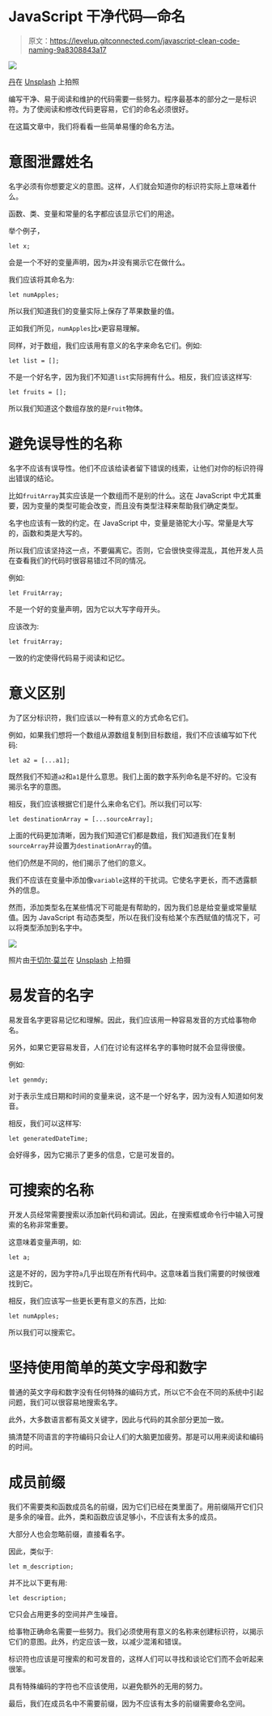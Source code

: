 # JavaScript 干净代码—命名

> 原文：<https://levelup.gitconnected.com/javascript-clean-code-naming-9a8308843a17>

![](img/485c03e74bbbeb8e0ebebf3c21890b9b.png)

[丹](https://unsplash.com/@dann?utm_source=medium&utm_medium=referral)在 [Unsplash](https://unsplash.com?utm_source=medium&utm_medium=referral) 上拍照

编写干净、易于阅读和维护的代码需要一些努力。程序最基本的部分之一是标识符。为了使阅读和修改代码更容易，它们的命名必须很好。

在这篇文章中，我们将看看一些简单易懂的命名方法。

# 意图泄露姓名

名字必须有你想要定义的意图。这样，人们就会知道你的标识符实际上意味着什么。

函数、类、变量和常量的名字都应该显示它们的用途。

举个例子，

```
let x;
```

会是一个不好的变量声明，因为`x`并没有揭示它在做什么。

我们应该将其命名为:

```
let numApples;
```

所以我们知道我们的变量实际上保存了苹果数量的值。

正如我们所见，`numApples`比`x`更容易理解。

同样，对于数组，我们应该用有意义的名字来命名它们。例如:

```
let list = [];
```

不是一个好名字，因为我们不知道`list`实际拥有什么。相反，我们应该这样写:

```
let fruits = [];
```

所以我们知道这个数组存放的是`Fruit`物体。

# 避免误导性的名称

名字不应该有误导性。他们不应该给读者留下错误的线索，让他们对你的标识符得出错误的结论。

比如`fruitArray`其实应该是一个数组而不是别的什么。这在 JavaScript 中尤其重要，因为变量的类型可能会改变，而且没有类型注释来帮助我们确定类型。

名字也应该有一致的约定。在 JavaScript 中，变量是骆驼大小写。常量是大写的，函数和类是大写的。

所以我们应该坚持这一点，不要偏离它。否则，它会很快变得混乱，其他开发人员在查看我们的代码时很容易错过不同的情况。

例如:

```
let FruitArray;
```

不是一个好的变量声明，因为它以大写字母开头。

应该改为:

```
let fruitArray;
```

一致的约定使得代码易于阅读和记忆。

# 意义区别

为了区分标识符，我们应该以一种有意义的方式命名它们。

例如，如果我们想将一个数组从源数组复制到目标数组，我们不应该编写如下代码:

```
let a2 = [...a1];
```

既然我们不知道`a2`和`a1`是什么意思。我们上面的数字系列命名是不好的。它没有揭示名字的意图。

相反，我们应该根据它们是什么来命名它们。所以我们可以写:

```
let destinationArray = [...sourceArray];
```

上面的代码更加清晰，因为我们知道它们都是数组，我们知道我们在复制`sourceArray`并设置为`destinationArray`的值。

他们仍然是不同的，他们揭示了他们的意义。

我们不应该在变量中添加像`variable`这样的干扰词。它使名字更长，而不透露额外的信息。

然而，添加类型名在某些情况下可能是有帮助的，因为我们总是给变量或常量赋值。因为 JavaScript 有动态类型，所以在我们没有给某个东西赋值的情况下，可以将类型添加到名字中。

![](img/db883981b238859faf2fb6dc0646a517.png)

照片由[于切尔·莫兰](https://unsplash.com/@yucelmoran?utm_source=medium&utm_medium=referral)在 [Unsplash](https://unsplash.com?utm_source=medium&utm_medium=referral) 上拍摄

# 易发音的名字

易发音名字更容易记忆和理解。因此，我们应该用一种容易发音的方式给事物命名。

另外，如果它更容易发音，人们在讨论有这样名字的事物时就不会显得很傻。

例如:

```
let genmdy;
```

对于表示生成日期和时间的变量来说，这不是一个好名字，因为没有人知道如何发音。

相反，我们可以这样写:

```
let generatedDateTime;
```

会好得多，因为它揭示了更多的信息，它是可发音的。

# 可搜索的名称

开发人员经常需要搜索以添加新代码和调试。因此，在搜索框或命令行中输入可搜索的名称非常重要。

这意味着变量声明，如:

```
let a;
```

这是不好的，因为字符`a`几乎出现在所有代码中。这意味着当我们需要的时候很难找到它。

相反，我们应该写一些更长更有意义的东西，比如:

```
let numApples;
```

所以我们可以搜索它。

# 坚持使用简单的英文字母和数字

普通的英文字母和数字没有任何特殊的编码方式，所以它不会在不同的系统中引起问题，我们可以很容易地搜索名字。

此外，大多数语言都有英文关键字，因此与代码的其余部分更加一致。

搞清楚不同语言的字符编码只会让人们的大脑更加疲劳。那是可以用来阅读和编码的时间。

# 成员前缀

我们不需要类和函数成员名的前缀，因为它们已经在类里面了。用前缀隔开它们只是多余的噪音。此外，类和函数应该足够小，不应该有太多的成员。

大部分人也会忽略前缀，直接看名字。

因此，类似于:

```
let m_description;
```

并不比以下更有用:

```
let description;
```

它只会占用更多的空间并产生噪音。

给事物正确命名需要一些努力。我们必须使用有意义的名称来创建标识符，以揭示它们的意图。此外，约定应该一致，以减少混淆和错误。

标识符也应该是可搜索的和可发音的，这样人们可以寻找和谈论它们而不会听起来很笨。

具有特殊编码的字符也不应该使用，以避免额外的无用的努力。

最后，我们在成员名中不需要前缀，因为不应该有太多的前缀需要命名空间。